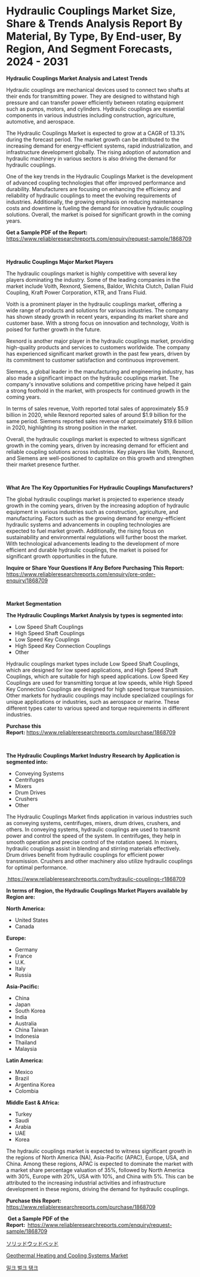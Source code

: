 <p><h1>Hydraulic Couplings Market Size, Share & Trends Analysis Report By Material, By Type, By End-user, By Region, And Segment Forecasts, 2024 - 2031</h1></p><p><strong>Hydraulic Couplings Market Analysis and Latest Trends</strong></p>
<p><p>Hydraulic couplings are mechanical devices used to connect two shafts at their ends for transmitting power. They are designed to withstand high pressure and can transfer power efficiently between rotating equipment such as pumps, motors, and cylinders. Hydraulic couplings are essential components in various industries including construction, agriculture, automotive, and aerospace.</p><p>The Hydraulic Couplings Market is expected to grow at a CAGR of 13.3% during the forecast period. The market growth can be attributed to the increasing demand for energy-efficient systems, rapid industrialization, and infrastructure development globally. The rising adoption of automation and hydraulic machinery in various sectors is also driving the demand for hydraulic couplings. </p><p>One of the key trends in the Hydraulic Couplings Market is the development of advanced coupling technologies that offer improved performance and durability. Manufacturers are focusing on enhancing the efficiency and reliability of hydraulic couplings to meet the evolving requirements of industries. Additionally, the growing emphasis on reducing maintenance costs and downtime is fueling the demand for innovative hydraulic coupling solutions. Overall, the market is poised for significant growth in the coming years.</p></p>
<p><strong>Get a Sample PDF of the Report:&nbsp;</strong> <a href="https://www.reliableresearchreports.com/enquiry/request-sample/1868709">https://www.reliableresearchreports.com/enquiry/request-sample/1868709</a></p>
<p>&nbsp;</p>
<p><strong>Hydraulic Couplings Major Market Players</strong></p>
<p><p>The hydraulic couplings market is highly competitive with several key players dominating the industry. Some of the leading companies in the market include Voith, Rexnord, Siemens, Baldor, Wichita Clutch, Dalian Fluid Coupling, Kraft Power Corporation, KTR, and Trans Fluid.</p><p>Voith is a prominent player in the hydraulic couplings market, offering a wide range of products and solutions for various industries. The company has shown steady growth in recent years, expanding its market share and customer base. With a strong focus on innovation and technology, Voith is poised for further growth in the future.</p><p>Rexnord is another major player in the hydraulic couplings market, providing high-quality products and services to customers worldwide. The company has experienced significant market growth in the past few years, driven by its commitment to customer satisfaction and continuous improvement.</p><p>Siemens, a global leader in the manufacturing and engineering industry, has also made a significant impact on the hydraulic couplings market. The company's innovative solutions and competitive pricing have helped it gain a strong foothold in the market, with prospects for continued growth in the coming years.</p><p>In terms of sales revenue, Voith reported total sales of approximately $5.9 billion in 2020, while Rexnord reported sales of around $1.9 billion for the same period. Siemens reported sales revenue of approximately $19.6 billion in 2020, highlighting its strong position in the market.</p><p>Overall, the hydraulic couplings market is expected to witness significant growth in the coming years, driven by increasing demand for efficient and reliable coupling solutions across industries. Key players like Voith, Rexnord, and Siemens are well-positioned to capitalize on this growth and strengthen their market presence further.</p></p>
<p>&nbsp;</p>
<p><strong>What Are The Key Opportunities For Hydraulic Couplings Manufacturers?</strong></p>
<p><p>The global hydraulic couplings market is projected to experience steady growth in the coming years, driven by the increasing adoption of hydraulic equipment in various industries such as construction, agriculture, and manufacturing. Factors such as the growing demand for energy-efficient hydraulic systems and advancements in coupling technologies are expected to fuel market growth. Additionally, the rising focus on sustainability and environmental regulations will further boost the market. With technological advancements leading to the development of more efficient and durable hydraulic couplings, the market is poised for significant growth opportunities in the future.</p></p>
<p><strong>Inquire or Share Your Questions If Any Before Purchasing This Report:</strong> <a href="https://www.reliableresearchreports.com/enquiry/pre-order-enquiry/1868709">https://www.reliableresearchreports.com/enquiry/pre-order-enquiry/1868709</a></p>
<p>&nbsp;</p>
<p><strong>Market Segmentation</strong></p>
<p><strong>The Hydraulic Couplings Market Analysis by types is segmented into:</strong></p>
<p><ul><li>Low Speed Shaft Couplings</li><li>High Speed Shaft Couplings</li><li>Low Speed Key Couplings</li><li>High Speed Key Connection Couplings</li><li>Other</li></ul></p>
<p><p>Hydraulic couplings market types include Low Speed Shaft Couplings, which are designed for low speed applications, and High Speed Shaft Couplings, which are suitable for high speed applications. Low Speed Key Couplings are used for transmitting torque at low speeds, while High Speed Key Connection Couplings are designed for high speed torque transmission. Other markets for hydraulic couplings may include specialized couplings for unique applications or industries, such as aerospace or marine. These different types cater to various speed and torque requirements in different industries.</p></p>
<p><strong>Purchase this Report:&nbsp;</strong><a href="https://www.reliableresearchreports.com/purchase/1868709">https://www.reliableresearchreports.com/purchase/1868709</a></p>
<p>&nbsp;</p>
<p><strong>The Hydraulic Couplings Market Industry Research by Application is segmented into:</strong></p>
<p><ul><li>Conveying Systems</li><li>Centrifuges</li><li>Mixers</li><li>Drum Drives</li><li>Crushers</li><li>Other</li></ul></p>
<p><p>The Hydraulic Couplings Market finds application in various industries such as conveying systems, centrifuges, mixers, drum drives, crushers, and others. In conveying systems, hydraulic couplings are used to transmit power and control the speed of the system. In centrifuges, they help in smooth operation and precise control of the rotation speed. In mixers, hydraulic couplings assist in blending and stirring materials effectively. Drum drives benefit from hydraulic couplings for efficient power transmission. Crushers and other machinery also utilize hydraulic couplings for optimal performance.</p></p>
<p><a href="https://www.reliableresearchreports.com/hydraulic-couplings-r1868709">&nbsp;https://www.reliableresearchreports.com/hydraulic-couplings-r1868709</a></p>
<p><strong>In terms of Region, the Hydraulic Couplings Market Players available by Region are:</strong></p>
<p>
    <p> <strong> North America: </strong>
        <ul>
            <li>United States</li>
            <li>Canada</li>
        </ul>
        </p> 
    <p> <strong> Europe: </strong>
        <ul>
            <li>Germany</li>
            <li>France</li>
            <li>U.K.</li>
            <li>Italy</li>
            <li>Russia</li>
        </ul>
        </p> 
    <p> <strong> Asia-Pacific: </strong>
        <ul>
            <li>China</li>
            <li>Japan</li>
            <li>South Korea</li>
            <li>India</li>
            <li>Australia</li>
            <li>China Taiwan</li>
            <li>Indonesia</li>
            <li>Thailand</li>
            <li>Malaysia</li>
        </ul>
        </p> 
    <p> <strong> Latin America: </strong>
        <ul>
            <li>Mexico</li>
            <li>Brazil</li>
            <li>Argentina Korea</li>
            <li>Colombia</li>
        </ul>
        </p> 
    <p> <strong> Middle East & Africa: </strong>
        <ul>
            <li>Turkey</li>
            <li>Saudi</li>
            <li>Arabia</li>
            <li>UAE</li>
            <li>Korea</li>
        </ul>
    </p>
    </p>
<p><p>The hydraulic couplings market is expected to witness significant growth in the regions of North America (NA), Asia-Pacific (APAC), Europe, USA, and China. Among these regions, APAC is expected to dominate the market with a market share percentage valuation of 35%, followed by North America with 30%, Europe with 20%, USA with 10%, and China with 5%. This can be attributed to the increasing industrial activities and infrastructure development in these regions, driving the demand for hydraulic couplings.</p></p>
<p><strong>Purchase this Report: </strong><a href="https://www.reliableresearchreports.com/purchase/1868709">https://www.reliableresearchreports.com/purchase/1868709</a></p>
<p>&nbsp;<strong>Get a Sample PDF of the Report:&nbsp;&nbsp;</strong><a href="https://www.reliableresearchreports.com/enquiry/request-sample/1868709">https://www.reliableresearchreports.com/enquiry/request-sample/1868709</a></p>
<p><strong></strong></p>
<p><p><a href="https://github.com/oqoeusbvpadwjs08/Market-Research-Report-List-1/blob/main/783482322445.md">ソリッドウッドベッド</a></p><p><a href="https://github.com/RichRobinson5/Market-Research-Report-List-4/blob/main/geothermal-heating-and-cooling-systems-market.md">Geothermal Heating and Cooling Systems Market</a></p><p><a href="https://github.com/sougarounis/Market-Research-Report-List-3/blob/main/324983220476.md">밀크 벌크 탱크</a></p></p>